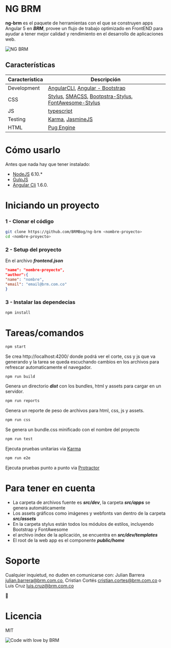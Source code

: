 # NG BRM

**ng-brm** es el paquete de herramientas con el que se construyen apps Angular 5 en ***BRM***, provee un flujo de trabajo optimizado en FrontEND para ayudar a tener mejor calidad y rendimiento en el desarrollo de aplicaciones web.

![NG BRM](https://brm.com.co/images/ng-brm.jpg "NG BRM")

## Características 
|Característica|Descripción|
|------------------|-----------|
|Development|[AngularCLI](https://cli.angular.io),  [Angular - Bootstrap](https://ng-bootstrap.github.io/#/components/accordion/examples)|
|CSS| [Stylus](http://stylus-lang.com/), [SMACSS](https://goo.gl/Skz2Ew), [Bootpstra-Stylus](https://goo.gl/htL5nT), [FontAwesome-Stylus](http://fontawesome.io/)|
|JS|[typescript](https://www.typescriptlang.org/)
|Testing|[Karma](https://karma-runner.github.io), [JasmineJS](https://jasmine.github.io/) |
|HTML| [Pug Engine](pugjs.org)|

# Cómo usarlo
Antes que nada hay que tener instalado:
- [NodeJS](https://nodejs.org/) 6.10.*
- [GulpJS](http://gulpjs.com/)
- [Angular Cli](https://cli.angular.io) 1.6.0.

# Iniciando un proyecto

### 1 - Clonar el código

```bash
git clone https://github.com/BRMBog/ng-brm <nombre-proyecto>
cd <nombre-proyecto>
```
### 2 - Setup del proyecto

En el archivo  ***frontend.json*** 

```json
"name": "nombre-proyecto",
"author":{
"name": "nombre",
"email": "email@brm.com.co"
}
```

### 3 - Instalar las dependecias

```bash
npm install
```

# Tareas/comandos

```bash
npm start
```

Se crea  http://localhost:4200/ donde podrá ver el corte, css y js que va generando y la tarea se queda escuchando cambios en los archivos para refrescar automaticamente el navegador.

```bash
npm run build
```
Genera un directorio ***dist*** con los bundles, html y assets para cargar en un servidor.

```bash
npm run reports
```
Genera un reporte de peso de archivos para html, css, js y assets.

```bash
npm run css
```
Se genera un bundle.css minificado con el nombre del proyecto

```bash
npm run test
```
Ejecuta pruebas unitarias via [Karma](https://karma-runner.github.io)

```bash
npm run e2e
```
Ejecuta pruebas punto a punto  via [Protractor](http://www.protractortest.org/)

# Para tener en cuenta

- La carpeta de archivos fuente es ***src/dev***, la carpeta ***src/apps*** se genera automáticamente
- Los assets gráficos como imágenes y webfonts van dentro de la carpeta ***src/assets***
- En la carpeta stylus están todos los módulos de estilos, incluyendo Bootstrap y FontAwesome
- el archivo index de la aplicación, se encuentra en ***src/dev/templates*** 
- El root de la web app es el componente ***public/home***

# Soporte 

Cualquier inquietud, no duden en comunicarse con:
Julian Barrera julian.barrera@brm.com.co, Cristian Cortés cristian.cortes@brm.com.co o Luis Cruz luis.cruz@brm.com.co 

:muscle:

# Licencia
MIT

![Code with love by BRM](https://www.brm.com.co/by-brm.svg "Code with love by BRM")



